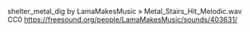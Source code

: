 shelter_metal_dig
by LamaMakesMusic »  Metal_Stairs_Hit_Melodic.wav 
CC0
https://freesound.org/people/LamaMakesMusic/sounds/403631/